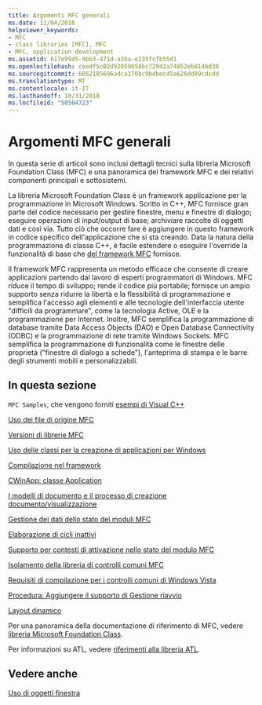 ```yaml
---
title: Argomenti MFC generali
ms.date: 11/04/2016
helpviewer_keywords:
- MFC
- class libraries [MFC], MFC
- MFC, application development
ms.assetid: 617e9945-9bb3-471d-a3ba-e235fcfb55d1
ms.openlocfilehash: ceedf5c02d92059058bc72942a74852eb8146d38
ms.sourcegitcommit: 6052185696adca270bc9bdbec45a626dd89cdcdd
ms.translationtype: MT
ms.contentlocale: it-IT
ms.lasthandoff: 10/31/2018
ms.locfileid: "50564723"
---
```

# <a name="general-mfc-topics"></a>Argomenti MFC generali

In questa serie di articoli sono inclusi dettagli tecnici sulla libreria Microsoft Foundation Class (MFC) e una panoramica del framework MFC e dei relativi componenti principali e sottosistemi.

La libreria Microsoft Foundation Class è un framework applicazione per la programmazione in Microsoft Windows. Scritto in C++, MFC fornisce gran parte del codice necessario per gestire finestre, menu e finestre di dialogo; eseguire operazioni di input/output di base; archiviare raccolte di oggetti dati e così via. Tutto ciò che occorre fare è aggiungere in questo framework in codice specifico dell'applicazione che si sta creando. Data la natura della programmazione di classe C++, è facile estendere o eseguire l'override la funzionalità di base che [del framework MFC](../mfc/framework-mfc.md) fornisce.

Il framework MFC rappresenta un metodo efficace che consente di creare applicazioni partendo dal lavoro di esperti programmatori di Windows. MFC riduce il tempo di sviluppo; rende il codice più portabile; fornisce un ampio supporto senza ridurre la libertà e la flessibilità di programmazione e semplifica l'accesso agli elementi e alle tecnologie dell'interfaccia utente "difficili da programmare", come la tecnologia Active, OLE e la programmazione per Internet. Inoltre, MFC semplifica la programmazione di database tramite Data Access Objects (DAO) e Open Database Connectivity (ODBC) e la programmazione di rete tramite Windows Sockets. MFC semplifica la programmazione di funzionalità come le finestre delle proprietà ("finestre di dialogo a schede"), l'anteprima di stampa e le barre degli strumenti mobili e personalizzabili.

## <a name="in-this-section"></a>In questa sezione

`MFC Samples`, che vengono forniti [esempi di Visual C++](../visual-cpp-samples.md)

[Uso dei file di origine MFC](../mfc/using-the-mfc-source-files.md)

[Versioni di librerie MFC](../mfc/mfc-library-versions.md)

[Uso delle classi per la creazione di applicazioni per Windows](../mfc/using-the-classes-to-write-applications-for-windows.md)

[Compilazione nel framework](../mfc/building-on-the-framework.md)

[CWinApp: classe Application](../mfc/cwinapp-the-application-class.md)

[I modelli di documento e il processo di creazione documento/visualizzazione](../mfc/document-templates-and-the-document-view-creation-process.md)

[Gestione dei dati dello stato dei moduli MFC](../mfc/managing-the-state-data-of-mfc-modules.md)

[Elaborazione di cicli inattivi](../mfc/idle-loop-processing.md)

[Supporto per contesti di attivazione nello stato del modulo MFC](../mfc/support-for-activation-contexts-in-the-mfc-module-state.md)

[Isolamento della libreria di controlli comuni MFC](../mfc/isolation-of-the-mfc-common-controls-library.md)

[Requisiti di compilazione per i controlli comuni di Windows Vista](../mfc/build-requirements-for-windows-vista-common-controls.md)

[Procedura: Aggiungere il supporto di Gestione riavvio](../mfc/how-to-add-restart-manager-support.md)

[Layout dinamico](../mfc/dynamic-layout.md)

Per una panoramica della documentazione di riferimento di MFC, vedere [libreria Microsoft Foundation Class](../mfc/mfc-desktop-applications.md).

Per informazioni su ATL, vedere [riferimenti alla libreria ATL](../atl/atl-class-overview.md).

## <a name="see-also"></a>Vedere anche

[Uso di oggetti finestra](../mfc/working-with-window-objects.md)

